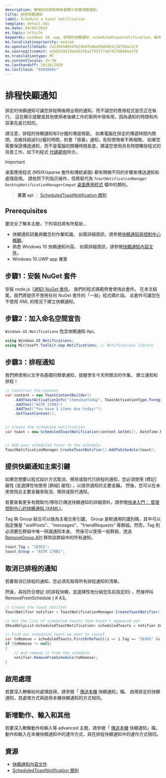```yaml
---
description: 瞭解如何排程稍後會顯示本機快顯通知。
title: 排程快顯通知
label: Schedule a toast notification
template: detail.hbs
ms.date: 04/09/2020
ms.topic: article
keywords: windows 10、uwp、排程的快顯通知、scheduledtoastnotification、操作說明、快速入門、使用者入門、程式碼範例、逐步解說
ms.localizationpriority: medium
ms.openlocfilehash: 2a138458634f0246d7e6bed9d6d65c2479dac3c9
ms.sourcegitcommit: a3bbd3dd13be5d2f8a2793717adf4276840ee17d
ms.translationtype: MT
ms.contentlocale: zh-TW
ms.lasthandoff: 10/30/2020
ms.locfileid: "93030691"
---
```

# <a name="schedule-a-toast-notification"></a>排程快顯通知

排定的快顯通知可讓您排程稍後將出現的通知，而不論您的應用程式是否正在執行。 這在顯示提醒或其他使用者後續工作的案例中很有用，因為通知的時間和內容事先是已知的。

請注意，排程的快顯通知有5分鐘的傳遞視窗。 如果電腦在排定的傳遞時間內關閉，且維持超過5分鐘的時間，則會「捨棄」通知，告知使用者不再相關。 如果您需要保證傳遞通知，而不是電腦的關機時間長度，建議您使用具有時間觸發程式的背景工作，如下列程式 [代碼範例](https://github.com/WindowsNotifications/quickstart-snoozable-toasts-even-if-computer-is-off)所示。

> [!IMPORTANT]
> 桌面應用程式 (MSIX/sparse 套件和傳統桌面) 都有稍微不同的步驟來傳送通知和處理啟用。 請依照下列指示操作，但將取代為 `ToastNotificationManager` `DesktopNotificationManagerCompat` [桌面應用程式](toast-desktop-apps.md) 檔中的類別。

> **重要 api** ： [ScheduledToastNotification 類別](/uwp/api/Windows.UI.Notifications.ScheduledToastNotification)


## <a name="prerequisites"></a>Prerequisites

要完全了解本主題，下列項目將有所幫助...

* 快顯通知詞彙與概念的作業知識。 如需詳細資訊，請參閱[快顯通知與控制中心概觀](/archive/blogs/tiles_and_toasts/toast-notification-and-action-center-overview-for-windows-10)。
* 熟悉 Windows 10 快顯通知內容。 如需詳細資訊，請參閱[快顯通知內容文件](adaptive-interactive-toasts.md)。
* Windows 10 UWP app 專案


## <a name="step-1-install-nuget-package"></a>步驟1：安裝 NuGet 套件

安裝 node.js. [ [通知] NuGet 套件](https://www.nuget.org/packages/Microsoft.Toolkit.Uwp.Notifications/)。 我們的程式碼範例會使用此套件。 在本文結尾，我們將提供不使用任何 NuGet 套件的「一般」程式碼片段。 此套件可讓您在不使用 XML 的情況下建立快顯通知。


## <a name="step-2-add-namespace-declarations"></a>步驟2：加入命名空間宣告

`Windows.UI.Notifications` 包含快顯通知 Api。

```csharp
using Windows.UI.Notifications;
using Microsoft.Toolkit.Uwp.Notifications; // Notifications library
```


## <a name="step-3-schedule-the-notification"></a>步驟3：排程通知

我們將使用以文字為基礎的簡單通知，提醒學生今天所關注的作業。 建立通知和排程！

```csharp
// Construct the content
var content = new ToastContentBuilder()
    .AddToastActivationInfo("itemsDueToday", ToastActivationType.Foreground)
    .AddText("ASTR 170B1")
    .AddText("You have 3 items due today!");
    .GetToastContent();

    
// Create the scheduled notification
var toast = new ScheduledToastNotification(content.GetXml(), DateTime.Now.AddSeconds(5));


// Add your scheduled toast to the schedule
ToastNotificationManager.CreateToastNotifier().AddToSchedule(toast);
```


## <a name="provide-a-primary-key-for-your-toast"></a>提供快顯通知主索引鍵

如果您想要以程式設計方式取消、移除或取代已排程的通知，您必須使用 [標記] 屬性 (並選擇性地使用 [群組] 屬性) ，以提供通知的主要金鑰。 然後，您可以在未來使用此主要金鑰來取消、移除或取代通知。

若要查看更多有關取代/移除已傳送快顯通知的詳細資料，請參閱[快速入門： 管理控制中心的快顯通知 (XAML)](/previous-versions/windows/apps/dn631260(v=win.10))。

Tag 與 Group 結合可以做為主複合索引鍵。 Group 是較通用的識別碼，其中可以指定像是 "wallPosts"、"messages"、"friendRequests" 等群組。然而，Tag 則必須要在群組中唯一辨識通知本身。 然後可以使用一般群組，透過 [RemoveGroup API](/uwp/api/Windows.UI.Notifications.ToastNotificationHistory#Windows_UI_Notifications_ToastNotificationHistory_RemoveGroup_System_String_) 移除該群組中的所有通知。

```csharp
toast.Tag = "18365";
toast.Group = "ASTR 170B1";
```


## <a name="cancel-scheduled-notifications"></a>取消已排程的通知

若要取消已排程的通知，您必須先取得所有排程通知的清單。

然後，尋找符合標記 (的排程快顯，並選擇性地分組您先前指定的) ，然後呼叫 RemoveFromSchedule ( # A3。

```csharp
// Create the toast notifier
ToastNotifier notifier = ToastNotificationManager.CreateToastNotifier();

// Get the list of scheduled toasts that haven't appeared yet
IReadOnlyList<ScheduledToastNotification> scheduledToasts = notifier.GetScheduledToastNotifications();

// Find our scheduled toast we want to cancel
var toRemove = scheduledToasts.FirstOrDefault(i => i.Tag == "18365" && i.Group == "ASTR 170B1");
if (toRemove != null)
{
    // And remove it from the schedule
    notifier.RemoveFromSchedule(toRemove);
}
```


## <a name="activation-handling"></a>啟用處理

若要深入瞭解如何處理啟用，請參閱「 [傳送本機](send-local-toast.md) 快顯通知」檔。 啟用排定的快顯通知，其處理方式與啟用本機快顯通知的方式相同。


## <a name="adding-actions-inputs-and-more"></a>新增動作、輸入和其他

若要深入瞭解動作和輸入等 advanced 主題，請參閱「 [傳送本機](send-local-toast.md) 快顯通知」檔。 動作和輸入在本機快顯通知中的運作方式，與在排程快顯通知中的運作方式相同。


## <a name="resources"></a>資源

* [快顯通知內容文件](adaptive-interactive-toasts.md)
* [ScheduledToastNotification 類別](/uwp/api/Windows.UI.Notifications.ScheduledToastNotification)
